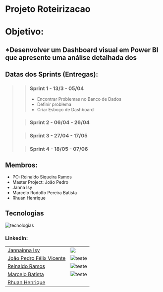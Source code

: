 # Projeto Roteirizacao

# Objetivo:

## *Desenvolver um Dashboard visual em Power BI que apresente uma análise detalhada dos 
  
 ## Datas dos Sprints (Entregas):

>>### Sprint 1 - 13/3 - 05/04
>>  - Encontrar Problemas no Banco de Dados
>>  - Definir problema
>>  - Criar Esboço de Dashboard
>
>>### Sprint 2 - 06/04 - 26/04
>>
>>
>>
>
>>### Sprint 3 - 27/04 - 17/05
>>
>>
>>
>
>>### Sprint 4 - 18/05 - 07/06
>>
>>
>>

## Membros:
  * PO: Reinaldo Siqueira Ramos 
  * Master Project: João Pedro 
  * Janna Isy
  * Marcelo Rodolfo Pereira Batista
  * Rhuan Henrique
  

## Tecnologias

  ![tecnologias](https://user-images.githubusercontent.com/127357087/231601080-de681b3f-739e-4f66-a30f-543f4da6501a.png)


### LinkedIn:

|  | |
| ----------- | ----------- |
| [Jannainna Isy](https://www.linkedin.com/in/jannainna-isy-nascimento-a9767521b/) | ![](https://media.licdn.com/dms/image/D4D35AQEqvEDVMHqQGw/profile-framedphoto-shrink_200_200/0/1661959515156?e=1681315200&v=beta&t=O5aamFLCdGFVjYrZHNBKPSDDuZZ0KYysUAKTg-mAFXw) |
| [João Pedro Félix Vicente](https://www.linkedin.com/in/jo%C3%A3o-pedro-f%C3%A9lix-vicente/) | ![teste](https://media.licdn.com/dms/image/C4D03AQGTQ9kRm-0z1g/profile-displayphoto-shrink_200_200/0/1642599546277?e=1686182400&v=beta&t=aVZSH3Dv1wwbVjLv30iEeYM2_QAH5rhUnHJDKya_YQk) |
| [Reinaldo Ramos](linkedin.com/in/reinaldo-ramos-857548113) | ![teste](https://media.licdn.com/dms/image/C5103AQFcqCqdAwTmHA/profile-displayphoto-shrink_200_200/0/1517233381743?e=1686182400&v=beta&t=UFYB5JKpLpCsD_6lufGiY578KH6gEbxBKewbTFctsGM) |
| [Marcelo Batista](https://www.linkedin.com/in/marcelo-batista-8529b0200/) | ![teste](https://media.licdn.com/dms/image/D4D35AQG0Wr-947-Fdw/profile-framedphoto-shrink_200_200/0/1665266824156?e=1681311600&v=beta&t=qm0p3G1qXGI28-4zL_6uBfnc0bDQSd2cs3vtL3j2fBc) |
| [Rhuan Henrique]() | ![]() |
